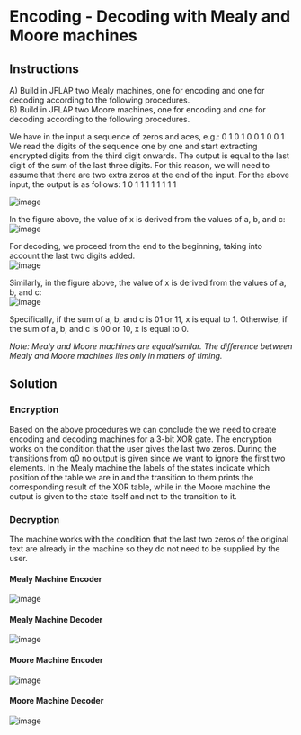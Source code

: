 # Encoding - Decoding with Mealy and Moore machines

## Instructions
A) Build in JFLAP two Mealy machines, one for encoding and one for decoding according to the following procedures.\
B) Build in JFLAP two Moore machines, one for encoding and one for decoding according to the following procedures.

We have in the input a sequence of zeros and aces, e.g.: 0 1 0 1 0 0 1 0 0 1\
We read the digits of the sequence one by one and start extracting encrypted digits from the third digit onwards. The output is equal to the last digit of the sum of the last three digits. For this reason, we will need to assume that there are two extra zeros at the end of the input. For the above input, the output is as follows: 1 0 1 1 1 1 1 1 1 1 

![image](https://user-images.githubusercontent.com/105457831/188271413-a798c33d-66a6-462b-a3bf-5b76bee0fefc.png)

In the figure above, the value of x is derived from the values of a, b, and c:\
![image](https://user-images.githubusercontent.com/105457831/188271478-5909972f-202b-4671-b61e-2367ca16192d.png)


For decoding, we proceed from the end to the beginning, taking into account the last two digits added.\
![image](https://user-images.githubusercontent.com/105457831/188271652-a4c8ec90-ae12-4f58-aad6-6233a9aac083.png)

Similarly, in the figure above, the value of x is derived from the values of a, b, and c:\
![image](https://user-images.githubusercontent.com/105457831/188271606-2a9b6bb3-d594-4f96-9fa4-52d9c56b6952.png)

Specifically, if the sum of a, b, and c is 01 or 11, x is equal to 1. Otherwise, if the sum of a, b, and c is 00 or 10, x is equal to 0.

*Note: Mealy and Moore machines are equal/similar. The difference between Mealy and Moore machines lies only in matters of timing.*

## Solution
### Encryption
Based on the above procedures we can conclude the we need to create encoding and decoding machines for a 3-bit XOR gate.
The encryption works on the condition that the user gives the last two zeros. During the transitions from q0 no output is given since we want to ignore the first two elements. In the Mealy machine the labels of the states indicate which position of the table we are in and the transition to them prints the corresponding result of the XOR table, while in the Moore machine the output is given to the state itself and not to the transition to it.

### Decryption
The machine works with the condition that the last two zeros of the original text are already in the machine so they do not need to be supplied by the user.


#### Mealy Machine Encoder
![image](https://user-images.githubusercontent.com/105457831/188272159-1c6e617c-8520-4303-9d96-96259a1a7b44.png)

#### Mealy Machine Decoder 
![image](https://user-images.githubusercontent.com/105457831/188272205-7491bdd0-6f59-437e-a0e3-1b8109163927.png)

#### Moore Machine Encoder
![image](https://user-images.githubusercontent.com/105457831/188272210-6313b04e-168f-4eab-b94f-c30b8dae8d53.png)

#### Moore Machine Decoder 
![image](https://user-images.githubusercontent.com/105457831/188272220-347b13f8-8c88-4269-8fe8-b3cb6f0259e1.png)

